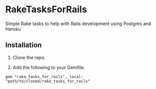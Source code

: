 # RakeTasksForRails

Simple Rake tasks to help with Rails development using Postgres and Heroku

## Installation

1. Clone the repo.

2. Add the following to your Gemfile:

```
gem "rake_tasks_for_rails", local: "path/to/cloned/rake_tasks_for_rails"
```

